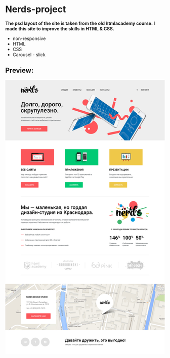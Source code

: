 # Nerds-project

**The psd layout of the site is taken from the old htmlacademy course. I made this site to improve the skills in HTML & CSS.**

+ non-responsive
+ HTML
+ CSS
+ Carousel - slick

## Preview:
![Preview](https://github.com/RostyslavWeb/Nerds-project/blob/main/nerds-index.jpg)
